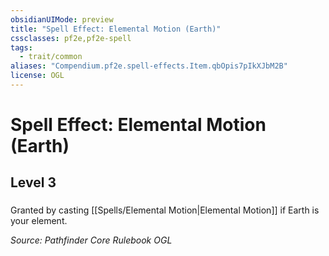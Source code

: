 ```yaml
---
obsidianUIMode: preview
title: "Spell Effect: Elemental Motion (Earth)"
cssclasses: pf2e,pf2e-spell
tags:
  - trait/common
aliases: "Compendium.pf2e.spell-effects.Item.qbOpis7pIkXJbM2B"
license: OGL
---
```

# Spell Effect: Elemental Motion (Earth)
## Level 3
### 






Granted by casting [[Spells/Elemental Motion|Elemental Motion]] if Earth is your element.

*Source: Pathfinder Core Rulebook*
*OGL*